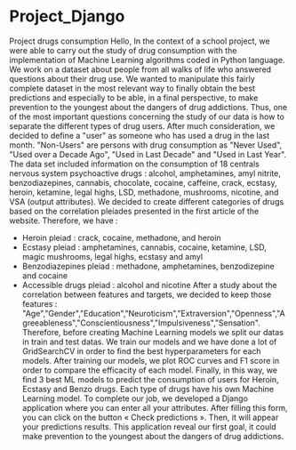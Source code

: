 # Project_Django
Project drugs consumption
Hello,
In the context of a school project, we were able to carry out the study of drug consumption with the implementation of Machine Learning algorithms coded in Python language.
We work on a dataset about people from all walks of life who answered questions about their drug use. 
We wanted to manipulate this fairly complete dataset in the most relevant way to finally obtain the best predictions and especially to be able, in a final perspective, to make prevention to the youngest about the dangers of drug addictions.
Thus, one of the most important questions concerning the study of our data is how to separate the different types of drug users.
After much consideration, we decided to define a "user" as someone who has used a drug in the last month. "Non-Users" are persons with drug consumption as "Never Used", "Used over a Decade Ago", "Used in Last Decade" and "Used in Last Year".
The data set included information on the consumption of 18 centrals nervous system psychoactive drugs : alcohol, amphetamines, amyl nitrite, benzodiazepines, cannabis, chocolate, cocaine, caffeine, crack, ecstasy, heroin, ketamine, legal highs, LSD, methadone, mushrooms, nicotine, and VSA (output attributes).
We decided to create different categories of drugs based on the correlation pleiades presented in the first article of the website.
Therefore, we have :
-	Heroin pleiad : crack, cocaine, methadone, and heroin
-	Ecstasy pleiad : amphetamines, cannabis, cocaine, ketamine, LSD, magic mushrooms, legal highs, ecstasy and amyl
-	Benzodiazepines pleiad : methadone, amphetamines, benzodizepine and cocaine
-	Accessible drugs pleiad : alcohol and nicotine
After a study about the correlation between features and targets, we decided to keep those features : "Age","Gender","Education","Neuroticism","Extraversion","Openness","Agreeableness","Conscientiousness","Impulsiveness","Sensation".
Therefore, before creating Machine Learning models we split our datas in train and test datas.
We train our models and we have done a lot of GridSearchCV in order to find the best hyperparameters for each models.
After training our models, we plot ROC curves and F1 score in order to compare the efficacity of each model.
Finally, in this way, we find 3 best ML models to predict the consumption of users for Heroin, Ecstasy and Benzo drugs.
Each type of drugs have his own Machine Learning model.
To complete our job, we developed a Django application where you can enter all your attributes. After filling this form, you can click on the button « Check predictions ». 
Then, it will appear your predictions results.
This application reveal our first goal, it could make prevention to the youngest about the dangers of drug addictions.
